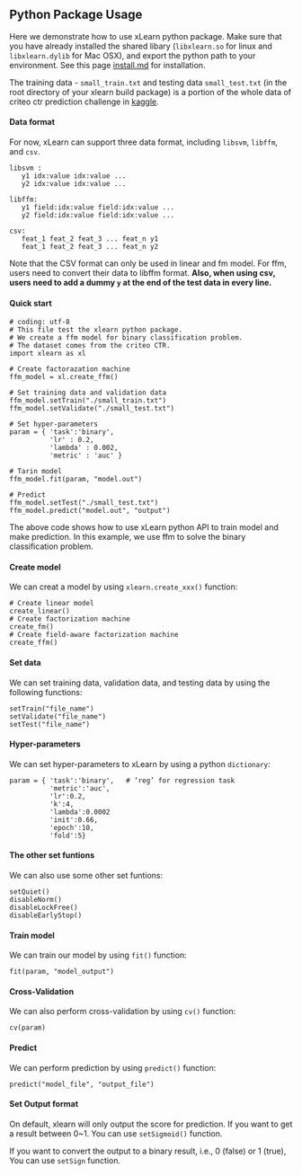 ## Python Package Usage

Here we demonstrate how to use xLearn python package. Make sure that you have already installed the shared libary (`libxlearn.so` for linux and `libxlearn.dylib` for Mac OSX), and export the python path to your environment. See this page [install.md][1] for installation.

The training data - `small_train.txt` and testing data `small_test.txt` (in the root directory of your xlearn build package) is a portion of the whole data of criteo ctr prediction challenge in [kaggle][2].

#### Data format

For now, xLearn can support three data format, including `libsvm`, `libffm`, and `csv`. 

    libsvm : 
       y1 idx:value idx:value ...
       y2 idx:value idx:value ...
    
    libffm:
       y1 field:idx:value field:idx:value ...
       y2 field:idx:value field:idx:value ...
    
    csv:
       feat_1 feat_2 feat_3 ... feat_n y1
       feat_1 feat_2 feat_3 ... feat_n y2

Note that the CSV format can only be used in linear and fm model. For ffm, users need to convert their data to libffm format.
**Also, when using csv, users need to add a dummy `y` at the end of the test data in every line.**

#### Quick start

    # coding: utf-8
    # This file test the xlearn python package.
    # We create a ffm model for binary classification problem.
    # The dataset comes from the criteo CTR.
    import xlearn as xl
    
    # Create factorazation machine
    ffm_model = xl.create_ffm()
    
    # Set training data and validation data
    ffm_model.setTrain("./small_train.txt")
    ffm_model.setValidate("./small_test.txt")
    
    # Set hyper-parameters
    param = { 'task':'binary',
              'lr' : 0.2,
              'lambda' : 0.002,
              'metric' : 'auc' }
    
    # Tarin model
    ffm_model.fit(param, "model.out")
    
    # Predict
    ffm_model.setTest("./small_test.txt")
    ffm_model.predict("model.out", "output")

 The above code shows how to use xLearn python API to train model and make prediction. In this example, we use ffm to solve the binary classification problem.

#### Create model

We can creat a model by using `xlearn.create_xxx()` function:

    # Create linear model
    create_linear()
    # Create factorization machine
    create_fm()
    # Create field-aware factorization machine
    create_ffm()

#### Set data

We can set training data, validation data, and testing data by using the following functions:

    setTrain("file_name")
    setValidate("file_name")
    setTest("file_name")

#### Hyper-parameters

We can set hyper-parameters to xLearn by using a python `dictionary`:

    param = { 'task':'binary',   # ‘reg’ for regression task
              'metric':'auc',
              'lr':0.2,
              'k':4,
              'lambda':0.0002
              'init':0.66,
              'epoch':10,
              'fold':5}

#### The other set funtions

We can also use some other set funtions:

    setQuiet()
    disableNorm()
    disableLockFree()
    disableEarlyStop()

#### Train model

We can train our model by using `fit()` function:

    fit(param, "model_output")

#### Cross-Validation

We can also perform cross-validation by using `cv()` function:

    cv(param)

#### Predict

We can perform prediction by using `predict()` function:

    predict("model_file", "output_file")

#### Set Output format

On default, xlearn will only output the score for prediction. If you want to get a result between 0~1. You can use `setSigmoid()` function.

If you want to convert the output to a binary result, i.e., 0 (false) or 1 (true), You can use `setSign` function.

  [1]: install.md
  [2]: https://www.kaggle.com/c/criteo-display-ad-challenge
